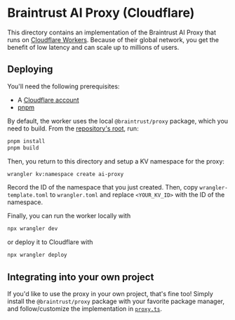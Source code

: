 # Braintrust AI Proxy (Cloudflare)

This directory contains an implementation of the Braintrust AI Proxy that runs on
[Cloudflare Workers](https://workers.cloudflare.com/). Because of their global network,
you get the benefit of low latency and can scale up to millions of users.

## Deploying

You'll need the following prerequisites:

- A [Cloudflare account](https://www.cloudflare.com/)
- [pnpm](https://pnpm.io/installation)

By default, the worker uses the local `@braintrust/proxy` package, which you need to build. From the
[repository's root](../..), run:

```bash copy
pnpm install
pnpm build
```

Then, you return to this directory and setup a KV namespace for the proxy:

```bash copy
wrangler kv:namespace create ai-proxy
```

Record the ID of the namespace that you just created. Then, copy `wrangler-template.toml` to
`wrangler.toml` and replace `<YOUR_KV_ID>` with the ID of the namespace.

Finally, you can run the worker locally with

```bash copy
npx wrangler dev
```

or deploy it to Cloudflare with

```bash copy
npx wrangler deploy
```

## Integrating into your own project

If you'd like to use the proxy in your own project, that's fine too! Simply install the
`@braintrust/proxy` package with your favorite package manager, and follow/customize the
implementation in [`proxy.ts`](./src/proxy.ts).
